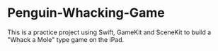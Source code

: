 # Penguin-Whacking-Game
This is a practice project using Swift, GameKit and SceneKit to build a "Whack a Mole" type game on the iPad.

